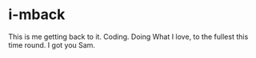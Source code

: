 # i-mback
This is me getting back to it. Coding. Doing What I love, to the fullest this time round. I got you Sam.
